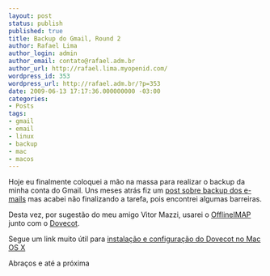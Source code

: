 ```yaml
---
layout: post
status: publish
published: true
title: Backup do Gmail, Round 2
author: Rafael Lima
author_login: admin
author_email: contato@rafael.adm.br
author_url: http://rafael.lima.myopenid.com/
wordpress_id: 353
wordpress_url: http://rafael.adm.br/?p=353
date: 2009-06-13 17:17:36.000000000 -03:00
categories:
- Posts
tags:
- gmail
- email
- linux
- backup
- mac
- macos
---
```

Hoje eu finalmente coloquei a m&atilde;o na massa para realizar o backup da minha conta do Gmail. Uns meses atr&aacute;s fiz um <a href="http://rafael.adm.br/p/backup-dos-e-mails-chegou-a-hora-de-se-preocupar/">post sobre backup dos e-mails</a> mas acabei n&atilde;o finalizando a tarefa, pois encontrei algumas barreiras.

Desta vez, por sugest&atilde;o do meu amigo Vitor Mazzi, usarei o <a href="http://software.complete.org/software/wiki/offlineimap/">OfflineIMAP</a> junto com o <a href="http://www.dovecot.org/">Dovecot</a>.

Segue um link muito &uacute;til para <a href="http://trac.macports.org/wiki/howto/SetupDovecot">instala&ccedil;&atilde;o e configura&ccedil;&atilde;o do Dovecot no Mac OS X</a>

Abra&ccedil;os e at&eacute; a pr&oacute;xima
